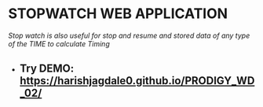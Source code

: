# **STOPWATCH WEB APPLICATION**
_Stop watch is also useful for stop and resume and stored data of any type of the TIME to calculate Timing_
- Try DEMO:
    https://harishjagdale0.github.io/PRODIGY_WD_02/
   ---
